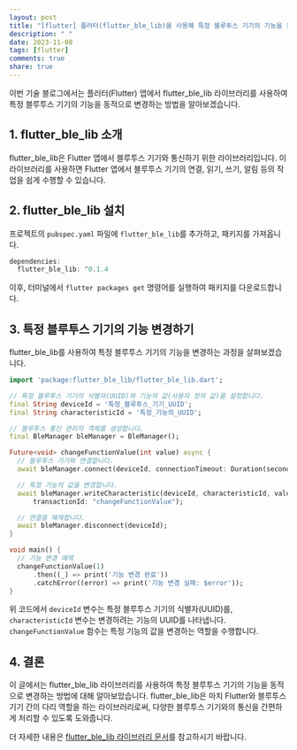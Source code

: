 ```yaml
---
layout: post
title: "[flutter] 플러터(flutter_ble_lib)을 사용해 특정 블루투스 기기의 기능을 동적으로 변경하는 방법은 무엇인가요?"
description: " "
date: 2023-11-08
tags: [flutter]
comments: true
share: true
---
```


이번 기술 블로그에서는 플러터(Flutter) 앱에서 flutter_ble_lib 라이브러리를 사용하여 특정 블루투스 기기의 기능을 동적으로 변경하는 방법을 알아보겠습니다.

## 1. flutter_ble_lib 소개

flutter_ble_lib은 Flutter 앱에서 블루투스 기기와 통신하기 위한 라이브러리입니다. 이 라이브러리를 사용하면 Flutter 앱에서 블루투스 기기의 연결, 읽기, 쓰기, 알림 등의 작업을 쉽게 수행할 수 있습니다.

## 2. flutter_ble_lib 설치

프로젝트의 `pubspec.yaml` 파일에 `flutter_ble_lib`를 추가하고, 패키지를 가져옵니다.

```dart
dependencies:
  flutter_ble_lib: ^0.1.4
```

이후, 터미널에서 `flutter packages get` 명령어를 실행하여 패키지를 다운로드합니다.

## 3. 특정 블루투스 기기의 기능 변경하기

flutter_ble_lib를 사용하여 특정 블루투스 기기의 기능을 변경하는 과정을 살펴보겠습니다.

```dart
import 'package:flutter_ble_lib/flutter_ble_lib.dart';

// 특정 블루투스 기기의 식별자(UUID)와 기능의 값(사용자 정의 값)을 설정합니다.
final String deviceId = '특정_블루투스_기기_UUID';
final String characteristicId = '특정_기능의_UUID';

// 블루투스 통신 관리자 객체를 생성합니다.
final BleManager bleManager = BleManager();

Future<void> changeFunctionValue(int value) async {
  // 블루투스 기기와 연결합니다.
  await bleManager.connect(deviceId, connectionTimeout: Duration(seconds: 5));

  // 특정 기능의 값을 변경합니다.
  await bleManager.writeCharacteristic(deviceId, characteristicId, value.toString(),
      transactionId: "changeFunctionValue");

  // 연결을 해제합니다.
  await bleManager.disconnect(deviceId);
}

void main() {
  // 기능 변경 예제
  changeFunctionValue(1)
      .then((_) => print('기능 변경 완료'))
      .catchError((error) => print('기능 변경 실패: $error'));
}
```

위 코드에서 `deviceId` 변수는 특정 블루투스 기기의 식별자(UUID)를, `characteristicId` 변수는 변경하려는 기능의 UUID를 나타냅니다. `changeFunctionValue` 함수는 특정 기능의 값을 변경하는 역할을 수행합니다.

## 4. 결론

이 글에서는 flutter_ble_lib 라이브러리를 사용하여 특정 블루투스 기기의 기능을 동적으로 변경하는 방법에 대해 알아보았습니다. flutter_ble_lib은 마치 Flutter와 블루투스 기기 간의 다리 역할을 하는 라이브러리로써, 다양한 블루투스 기기와의 통신을 간편하게 처리할 수 있도록 도와줍니다.

더 자세한 내용은 [flutter_ble_lib 라이브러리 문서](https://pub.dev/packages/flutter_ble_lib)를 참고하시기 바랍니다.